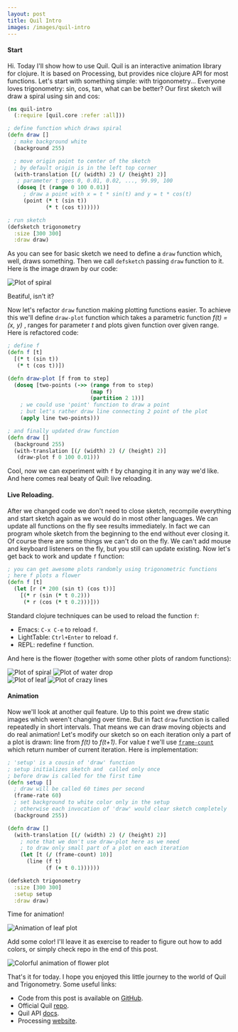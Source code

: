 ```yaml
---
layout: post
title: Quil Intro
images: /images/quil-intro
---
```


#### Start
Hi. Today I'll show how to use Quil. Quil is an interactive animation library for clojure. It is based on Processing, but provides nice clojure API for most functions. Let's start with something simple: with trigonometry... Everyone loves trigonometry: sin, cos, tan, what can be better? Our first sketch will draw a spiral using sin and cos:

```clojure
(ns quil-intro
  (:require [quil.core :refer :all]))

; define function which draws spiral
(defn draw []
  ; make background white
  (background 255)

  ; move origin point to center of the sketch
  ; by default origin is in the left top corner
  (with-translation [(/ (width) 2) (/ (height) 2)]
   ; parameter t goes 0, 0.01, 0.02, ..., 99.99, 100
   (doseq [t (range 0 100 0.01)]
     ; draw a point with x = t * sin(t) and y = t * cos(t)
     (point (* t (sin t))
            (* t (cos t))))))

; run sketch
(defsketch trigonometry
  :size [300 300]
  :draw draw)
```

As you can see for basic sketch we need to define a `draw` function which, well, draws something. Then we call `defsketch` passing `draw` function to it. Here is the image drawn by our code:

![Plot of spiral]({{page.images}}/spiral.png)

Beatiful, isn't it?

Now let's refactor `draw` function making plotting functions easier. To achieve this we'll define `draw-plot` function which takes a parametric function *f(t) = (x, y)* , ranges for parameter *t* and plots given function over given range. Here is refactored code:

```clojure
; define f
(defn f [t]
  [(* t (sin t))
   (* t (cos t))])

(defn draw-plot [f from to step]
  (doseq [two-points (->> (range from to step)
                          (map f)
                          (partition 2 1))]
    ; we could use 'point' function to draw a point
    ; but let's rather draw line connecting 2 point of the plot
    (apply line two-points)))

; and finally updated draw function
(defn draw []
  (background 255)
  (with-translation [(/ (width) 2) (/ (height) 2)]
   (draw-plot f 0 100 0.01)))
```

Cool, now we can experiment with `f` by changing it in any way we'd like. And here comes real beaty of Quil: live reloading.

#### Live Reloading.
After we changed code we don't need to close sketch, recompile everything and start sketch again as we would do in most other languages. We can update all functions on the fly see results immediately. In fact we can program whole sketch from the beginning to the end without ever closing it. Of course there are some things we can't do on the fly. We can't add mouse and keyboard listeners on the fly, but you still can update existing. Now let's get back to work and update `f` function:

```clojure
; you can get awesome plots randomly using trigonometric functions
; here f plots a flower
(defn f [t]
  (let [r (* 200 (sin t) (cos t))]
    [(* r (sin (* t 0.2)))
     (* r (cos (* t 0.2)))]))
```

Standard clojure techniques can be used to reload the function `f`:

* Emacs: `C-x C-e` to reload `f`.
* LightTable: `Ctrl+Enter` to reload `f`.
* REPL: redefine `f` function.

And here is the flower (together with some other plots of random functions):

![Plot of spiral]({{page.images}}/flower.png)
![Plot of water drop]({{page.images}}/water-drop.png)  
![Plot of leaf]({{page.images}}/leaf.png)
![Plot of crazy lines]({{page.images}}/crazy-lines.png)


#### Animation

Now we'll look at another quil feature. Up to this point we drew static images which weren't changing over time. But in fact `draw` function is called repeatedly in short intervals. That means we can draw moving objects and do real animation! Let's modify our sketch so on each iteration only a part of a plot is drawn: line from *f(t)* to *f(t+1)*. For value *t* we'll use [`frame-count`](http://quil.info/environment.html#frame-count) which return number of current iteration. Here is implementation:

```clojure
; 'setup' is a cousin of 'draw' function
; setup initializes sketch and  called only once
; before draw is called for the first time
(defn setup []
  ; draw will be called 60 times per second
  (frame-rate 60)
  ; set background to white color only in the setup
  ; otherwise each invocation of 'draw' would clear sketch completely
  (background 255))

(defn draw []
  (with-translation [(/ (width) 2) (/ (height) 2)]
    ; note that we don't use draw-plot here as we need
    ; to draw only small part of a plot on each iteration
    (let [t (/ (frame-count) 10)]
      (line (f t)
            (f (+ t 0.1))))))

(defsketch trigonometry
  :size [300 300]
  :setup setup
  :draw draw)
```
Time for animation!

![Animation of leaf plot]({{page.images}}/animation.gif)

Add some color! I'll leave it as exercise to reader to figure out how to add colors, or simply check repo in the end of this post.

![Colorful animation of flower plot]({{page.images}}/animation-color.gif)

That's it for today. I hope you enjoyed this little journey to the world of Quil and Trigonometry. Some useful links:

  * Code from this post is available on [GitHub](https://github.com/nbeloglazov/blog-projects/tree/master/quil-intro).
  * Official Quil [repo](https://github.com/quil/quil).
  * Quil API [docs](http://quil.info).
  * Processing [website](http://processing.org).

